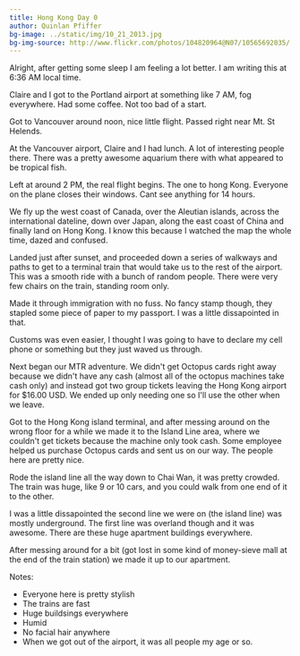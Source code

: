 ```yaml
---
title: Hong Kong Day 0
author: Quinlan Pfiffer
bg-image: ../static/img/10_21_2013.jpg
bg-img-source: http://www.flickr.com/photos/104820964@N07/10565692035/
---
```

Alright, after getting some sleep I am feeling a lot better. I am writing this
at 6:36 AM local time.

Claire and I got to the Portland airport at something like 7 AM, fog everywhere.
Had some coffee. Not too bad of a start.

Got to Vancouver around noon, nice little flight. Passed right near Mt. St
Helends.

At the Vancouver airport, Claire and I had lunch. A lot of interesting people
there. There was a pretty awesome aquarium there with what appeared to be
tropical fish.

Left at around 2 PM, the real flight begins. The one to hong Kong. Everyone on the
plane closes their windows. Cant see anything for 14 hours.

We fly up the west coast of Canada, over the Aleutian islands, across the
international dateline, down over Japan, along the east coast of China and
finally land on Hong Kong. I know this because I watched the map the whole
time, dazed and confused.

Landed just after sunset, and proceeded down a series of walkways and paths to
get to a terminal train that would take us to the rest of the airport. This was
a smooth ride with a bunch of random people. There were very few chairs on the
train, standing room only.

Made it through immigration with no fuss. No fancy stamp though, they stapled
some piece of paper to my passport. I was a little dissapointed in that.

Customs was even easier, I thought I was going to have to declare my cell
phone or something but they just waved us through.

Next began our MTR adventure. We didn't get Octopus cards right away because
we didn't have any cash (almost all of the octopus machines take cash only)
and instead got two group tickets leaving the Hong Kong airport for $16.00 USD.
We ended up only needing one so I'll use the other when we leave.

Got to the Hong Kong island terminal, and after messing around on the wrong
floor for a while we made it to the Island Line area, where we couldn't get
tickets because the machine only took cash. Some employee helped us purchase
Octopus cards and sent us on our way. The people here are pretty nice.

Rode the island line all the way down to Chai Wan, it was pretty crowded. The
train was huge, like 9 or 10 cars, and you could walk from one end of it to the
other.

I was a little dissapointed the second line we were on (the island line) was
mostly underground. The first line was overland though and it was awesome.
There are these huge apartment buildings everywhere.

After messing around for a bit (got lost in some kind of money-sieve mall at
the end of the train station) we made it up to our apartment.

Notes:

* Everyone here is pretty stylish
* The trains are fast
* Huge buildsings everywhere
* Humid
* No facial hair anywhere
* When we got out of the airport, it was all people my age or so.
